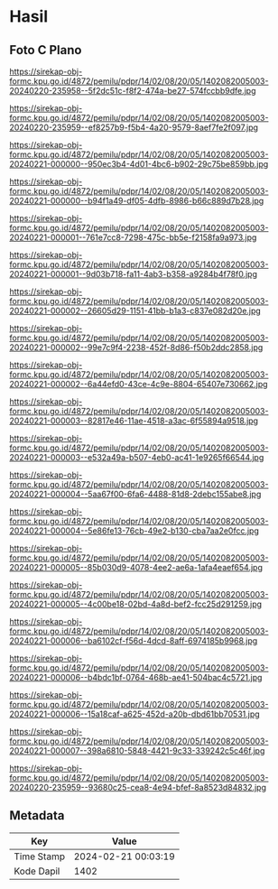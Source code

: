 # Hasil

## Foto C Plano

https://sirekap-obj-formc.kpu.go.id/4872/pemilu/pdpr/14/02/08/20/05/1402082005003-20240220-235958--5f2dc51c-f8f2-474a-be27-574fccbb9dfe.jpg

https://sirekap-obj-formc.kpu.go.id/4872/pemilu/pdpr/14/02/08/20/05/1402082005003-20240220-235959--ef8257b9-f5b4-4a20-9579-8aef7fe2f097.jpg

https://sirekap-obj-formc.kpu.go.id/4872/pemilu/pdpr/14/02/08/20/05/1402082005003-20240221-000000--950ec3b4-4d01-4bc6-b902-29c75be859bb.jpg

https://sirekap-obj-formc.kpu.go.id/4872/pemilu/pdpr/14/02/08/20/05/1402082005003-20240221-000000--b94f1a49-df05-4dfb-8986-b66c889d7b28.jpg

https://sirekap-obj-formc.kpu.go.id/4872/pemilu/pdpr/14/02/08/20/05/1402082005003-20240221-000001--761e7cc8-7298-475c-bb5e-f2158fa9a973.jpg

https://sirekap-obj-formc.kpu.go.id/4872/pemilu/pdpr/14/02/08/20/05/1402082005003-20240221-000001--9d03b718-fa11-4ab3-b358-a9284b4f78f0.jpg

https://sirekap-obj-formc.kpu.go.id/4872/pemilu/pdpr/14/02/08/20/05/1402082005003-20240221-000002--26605d29-1151-41bb-b1a3-c837e082d20e.jpg

https://sirekap-obj-formc.kpu.go.id/4872/pemilu/pdpr/14/02/08/20/05/1402082005003-20240221-000002--99e7c9f4-2238-452f-8d86-f50b2ddc2858.jpg

https://sirekap-obj-formc.kpu.go.id/4872/pemilu/pdpr/14/02/08/20/05/1402082005003-20240221-000002--6a44efd0-43ce-4c9e-8804-65407e730662.jpg

https://sirekap-obj-formc.kpu.go.id/4872/pemilu/pdpr/14/02/08/20/05/1402082005003-20240221-000003--82817e46-11ae-4518-a3ac-6f55894a9518.jpg

https://sirekap-obj-formc.kpu.go.id/4872/pemilu/pdpr/14/02/08/20/05/1402082005003-20240221-000003--e532a49a-b507-4eb0-ac41-1e9265f66544.jpg

https://sirekap-obj-formc.kpu.go.id/4872/pemilu/pdpr/14/02/08/20/05/1402082005003-20240221-000004--5aa67f00-6fa6-4488-81d8-2debc155abe8.jpg

https://sirekap-obj-formc.kpu.go.id/4872/pemilu/pdpr/14/02/08/20/05/1402082005003-20240221-000004--5e86fe13-76cb-49e2-b130-cba7aa2e0fcc.jpg

https://sirekap-obj-formc.kpu.go.id/4872/pemilu/pdpr/14/02/08/20/05/1402082005003-20240221-000005--85b030d9-4078-4ee2-ae6a-1afa4eaef654.jpg

https://sirekap-obj-formc.kpu.go.id/4872/pemilu/pdpr/14/02/08/20/05/1402082005003-20240221-000005--4c00be18-02bd-4a8d-bef2-fcc25d291259.jpg

https://sirekap-obj-formc.kpu.go.id/4872/pemilu/pdpr/14/02/08/20/05/1402082005003-20240221-000006--ba6102cf-f56d-4dcd-8aff-6974185b9968.jpg

https://sirekap-obj-formc.kpu.go.id/4872/pemilu/pdpr/14/02/08/20/05/1402082005003-20240221-000006--b4bdc1bf-0764-468b-ae41-504bac4c5721.jpg

https://sirekap-obj-formc.kpu.go.id/4872/pemilu/pdpr/14/02/08/20/05/1402082005003-20240221-000006--15a18caf-a625-452d-a20b-dbd61bb70531.jpg

https://sirekap-obj-formc.kpu.go.id/4872/pemilu/pdpr/14/02/08/20/05/1402082005003-20240221-000007--398a6810-5848-4421-9c33-339242c5c46f.jpg

https://sirekap-obj-formc.kpu.go.id/4872/pemilu/pdpr/14/02/08/20/05/1402082005003-20240220-235959--93680c25-cea8-4e94-bfef-8a8523d84832.jpg


## Metadata

| Key        | Value               |
| ---------- | ------------------- |
| Time Stamp | 2024-02-21 00:03:19 |
| Kode Dapil | 1402                |



